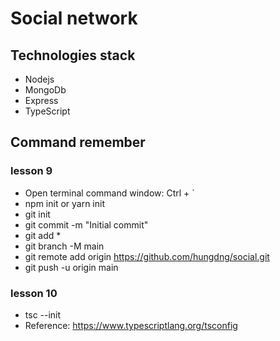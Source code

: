 # Social network

## Technologies stack

- Nodejs
- MongoDb
- Express
- TypeScript

## Command remember

### lesson 9

- Open terminal command window: Ctrl + `
- npm init or yarn init
- git init
- git commit -m "Initial commit"
- git add \*
- git branch -M main
- git remote add origin https://github.com/hungdng/social.git
- git push -u origin main

### lesson 10

- tsc --init
- Reference: https://www.typescriptlang.org/tsconfig
